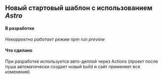 ## Новый стартовый шаблон с использованием _Astro_

#### В разработке

_Некорректно работает режим npm run preview_

#### Что сделано

При разработке используется авто-деплой через Actions (проект после пуша автоматически создает новый build и сайт применяет все изменения)
